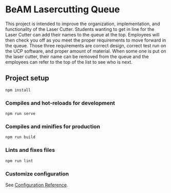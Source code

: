 # BeAM Lasercutting Queue
This project is intended to improve the organization, implementation, and functionality of the Laser Cutter. Students wanting to get in line for the Laser Cutter can add their names to the queue at the top. Employees will then check you off as you meet the proper requirements to move forward in the queue. Those three requirements are correct design, correct test run on the UCP software, and proper amount of material. When some one is put on the laser cutter, their name can be removed from the queue and the employees can refer to the top of the list to see who is next.

## Project setup
```
npm install
```

### Compiles and hot-reloads for development
```
npm run serve
```

### Compiles and minifies for production
```
npm run build
```

### Lints and fixes files
```
npm run lint
```

### Customize configuration
See [Configuration Reference](https://cli.vuejs.org/config/).
